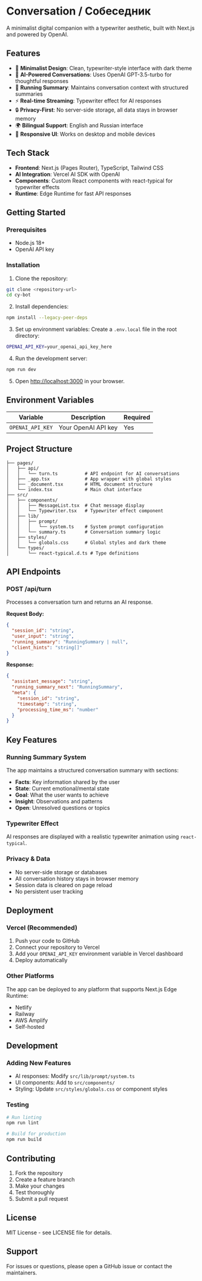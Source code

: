 # Conversation / Собеседник

A minimalist digital companion with a typewriter aesthetic, built with Next.js and powered by OpenAI.

## Features

- 🎯 **Minimalist Design**: Clean, typewriter-style interface with dark theme
- 🤖 **AI-Powered Conversations**: Uses OpenAI GPT-3.5-turbo for thoughtful responses
- 📝 **Running Summary**: Maintains conversation context with structured summaries
- ⚡ **Real-time Streaming**: Typewriter effect for AI responses
- 🔒 **Privacy-First**: No server-side storage, all data stays in browser memory
- 🌍 **Bilingual Support**: English and Russian interface
- 🎨 **Responsive UI**: Works on desktop and mobile devices

## Tech Stack

- **Frontend**: Next.js (Pages Router), TypeScript, Tailwind CSS
- **AI Integration**: Vercel AI SDK with OpenAI
- **Components**: Custom React components with react-typical for typewriter effects
- **Runtime**: Edge Runtime for fast API responses

## Getting Started

### Prerequisites

- Node.js 18+ 
- OpenAI API key

### Installation

1. Clone the repository:
```bash
git clone <repository-url>
cd cy-bot
```

2. Install dependencies:
```bash
npm install --legacy-peer-deps
```

3. Set up environment variables:
Create a `.env.local` file in the root directory:
```bash
OPENAI_API_KEY=your_openai_api_key_here
```

4. Run the development server:
```bash
npm run dev
```

5. Open [http://localhost:3000](http://localhost:3000) in your browser.

## Environment Variables

| Variable | Description | Required |
|----------|-------------|----------|
| `OPENAI_API_KEY` | Your OpenAI API key | Yes |

## Project Structure

```
├── pages/
│   ├── api/
│   │   └── turn.ts          # API endpoint for AI conversations
│   ├── _app.tsx             # App wrapper with global styles
│   ├── _document.tsx        # HTML document structure
│   └── index.tsx            # Main chat interface
├── src/
│   ├── components/
│   │   ├── MessageList.tsx  # Chat message display
│   │   └── Typewriter.tsx   # Typewriter effect component
│   ├── lib/
│   │   ├── prompt/
│   │   │   └── system.ts    # System prompt configuration
│   │   └── summary.ts       # Conversation summary logic
│   ├── styles/
│   │   └── globals.css      # Global styles and dark theme
│   └── types/
│       └── react-typical.d.ts # Type definitions
```

## API Endpoints

### POST /api/turn

Processes a conversation turn and returns an AI response.

**Request Body:**
```json
{
  "session_id": "string",
  "user_input": "string", 
  "running_summary": "RunningSummary | null",
  "client_hints": "string[]"
}
```

**Response:**
```json
{
  "assistant_message": "string",
  "running_summary_next": "RunningSummary",
  "meta": {
    "session_id": "string",
    "timestamp": "string",
    "processing_time_ms": "number"
  }
}
```

## Key Features

### Running Summary System
The app maintains a structured conversation summary with sections:
- **Facts**: Key information shared by the user
- **State**: Current emotional/mental state
- **Goal**: What the user wants to achieve
- **Insight**: Observations and patterns
- **Open**: Unresolved questions or topics

### Typewriter Effect
AI responses are displayed with a realistic typewriter animation using `react-typical`.

### Privacy & Data
- No server-side storage or databases
- All conversation history stays in browser memory
- Session data is cleared on page reload
- No persistent user tracking

## Deployment

### Vercel (Recommended)
1. Push your code to GitHub
2. Connect your repository to Vercel
3. Add your `OPENAI_API_KEY` environment variable in Vercel dashboard
4. Deploy automatically

### Other Platforms
The app can be deployed to any platform that supports Next.js Edge Runtime:
- Netlify
- Railway
- AWS Amplify
- Self-hosted

## Development

### Adding New Features
- AI responses: Modify `src/lib/prompt/system.ts`
- UI components: Add to `src/components/`
- Styling: Update `src/styles/globals.css` or component styles

### Testing
```bash
# Run linting
npm run lint

# Build for production
npm run build
```

## Contributing

1. Fork the repository
2. Create a feature branch
3. Make your changes
4. Test thoroughly
5. Submit a pull request

## License

MIT License - see LICENSE file for details.

## Support

For issues or questions, please open a GitHub issue or contact the maintainers.
